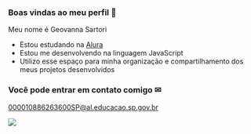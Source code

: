 ### Boas vindas ao meu perfil 💞

Meu nome é Geovanna Sartori

- Estou estudando na [Alura](https://www.alura.com.br)
- Estou me desenvolvendo na linguagem JavaScript
- Utilizo esse espaço para minha organização e compartilhamento dos meus projetos desenvolvidos

### Você pode entrar em contato comigo ✉

000010886263600SP@al.educacao.sp.gov.br 


![](https://media.tenor.com/NzuEkaPxj9EAAAAi/stitch-stich.gif)
